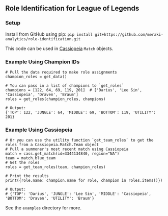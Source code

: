 ## Role Identification for League of Legends

### Setup

Install from GitHub using pip: `pip install git+https://github.com/meraki-analytics/role-identification.git`

This code can be used in [Cassiopeia](https://github.com/meraki-analytics/cassiopeia) `Match` objects.

### Example Using Champion IDs

    # Pull the data required to make role assignments
    champion_roles = get_data()

    # You can pass in a list of champions to `get_roles`
    champions = [122, 64, 69, 119, 201]  # ['Darius', 'Lee Sin', 'Cassiopeia', 'Draven', 'Braum']
    roles = get_roles(champion_roles, champions)

    # Output:
    {'TOP': 122, 'JUNGLE': 64, 'MIDDLE': 69, 'BOTTOM': 119, 'UTILITY': 201}

### Example Using Cassiopeia

    # Or you can use the utility function `get_team_roles` to get the roles from a Cassiopeia.Match.Team object
    # Pull a summoner's most recent match using Cassiopeia
    match = cass.get_match(id=3344134840, region="NA")
    team = match.blue_team
    # Get the roles
    roles = get_team_roles(team, champion_roles)

    # Print the results
    print({role.name: champion.name for role, champion in roles.items()})

    # Output:
    # {'TOP': 'Darius', 'JUNGLE': 'Lee Sin', 'MIDDLE': 'Cassiopeia', 'BOTTOM': 'Draven', 'UTILITY': 'Braum'}

See the `examples` directory for more.
